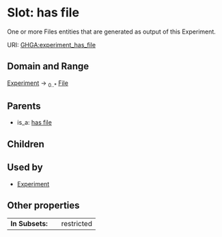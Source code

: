 
# Slot: has file


One or more Files entities that are generated as output of this Experiment.

URI: [GHGA:experiment_has_file](https://w3id.org/GHGA/experiment_has_file)


## Domain and Range

[Experiment](Experiment.md) &#8594;  <sub>0..\*</sub> [File](File.md)

## Parents

 *  is_a: [has file](has_file.md)

## Children


## Used by

 * [Experiment](Experiment.md)

## Other properties

|  |  |  |
| --- | --- | --- |
| **In Subsets:** | | restricted |

